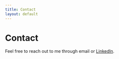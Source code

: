 ```yaml
---
title: Contact
layout: default
---
```


# Contact  
Feel free to reach out to me through email or [LinkedIn](https://www.linkedin.com/in/fredrik-andersson-3138b6141/).
